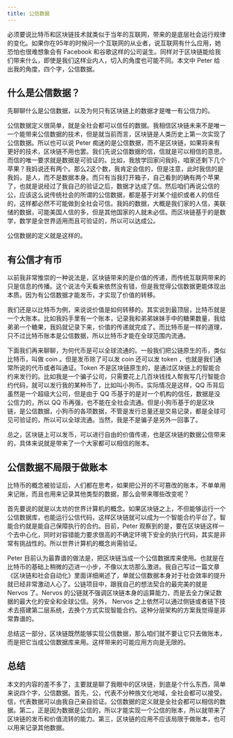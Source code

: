 ```yaml
---
title: 公信数据
---
```


必须要说比特币和区块链技术就类似于当年的互联网，带来的是底层社会运行规律的变化。如果你在95年的时候问一个互联网的从业者，说互联网有什么应用，她恐怕也很难想象会有 Facebook 和谷歌这样的公司诞生。同样对于区块链能给我们带来什么，即使是我们这样业内人，切入的角度也可能不同。本文中 Peter 给出我的角度，四个字，公信数据。

## 什么是公信数据？

先聊聊什么是公信数据，以及为何只有区块链上的数据才是唯一有公信力的。

公信数据定义很简单，就是全社会都可以信任的数据。我相信区块链未来不是唯一一个能带来公信数据的技术，但是就当前而言，区块链是人类历史上第一次实现了公信数据。所以也可以说 Peter 痴迷的是公信数据，而不是区块链，如果将来有更好的技术，区块链不用也罢。我们先说公信数据的信，信就是可以相信的意思。而信的唯一要求就是数据是可验证的。比如，我放学回家问我妈，咱家还剩下几个苹果？我妈说还有两个。那么2这个数，我肯定会信的，但是注意，此时我信的是我妈，是人，而不是数据本身。而只有当我打开箱子，自己看到的确有两个苹果了，也就是说经过了我自己的验证之后，数据才达成了信。然后咱们再说公信的公，应该这么说传统社会的所谓的公信数据，都是基于对某个组织或者人的信任的，这样都必然不可能做到全社会可信。我妈的数据，大概是我们家的人信，美联储的数据，可能美国人信的多，但是其他国家的人就未必信。而区块链基于的是数学，数学是全世界适用而且可验证的，所以可以达成公。

公信数据的定义就是这样的。

## 有公信才有币
以前我非常推崇的一种说法是，区块链带来的是价值的传递，而传统互联网带来的只是信息的传播。这个说法今天看来依然没有错，但是我觉得公信数据更能体现出本质。因为有公信数据才能发币，才实现了价值的转移。

我们还是以比特币为例，来说说价值是如何转移的。其实说到最顶层，比特币就是一个大账本。比如我妈手里有一个账本，记录我和弟弟妹妹手中的糖果数量，我给弟弟一个糖果，我妈就记录下来，价值的传递就完成了。而比特币是一样的道理，只不过比特币账本是公信数据，所以比特币才能在全球范围内流通。  

下面我们再来聊聊，为何代币是可以全球流通的。一般我们把公链原生的币，类似比特币，叫做 coin 。但是发币除了可以发 coin 还可以发 token ，也就是我们通常所说的代币或者叫通证。Token 不是区块链原生的，是通过区块链上的智能合约来发行的。比如我是一个骗子公司，只需要花上几百块钱找人帮我写几行智能合约代码，就可以发行我的某种币了，比如叫小狗币。实际情况是这样，QQ 币背后虽然是一个超级大公司，但是由于 QQ 币基于的是对一个机构的信任，数据是没公信力的，所以 QQ 币再强，也不能在全社会流通。但是小狗币基于的是区块链，是公信数据，小狗币的各项数据，不管是发行总量还是交易记录，都是全球可见可验证的，所以可以全球流通。当然，我是不是骗子是另外一回事了。

总之，区块链上可以发币，可以进行自由的价值传递，也是区块链的数据公信带来的，具体来说就是带来了一个大家都可以相信的账本。

## 公信数据不局限于做账本
比特币的概念被验证后，人们都在思考，如果把公开的不可篡改的账本，不单单用来记账，而且也用来记录其他类型的数据，那么会带来哪些改变呢？

首先要说的就是以太坊的世界计算机的概念。如果区块链之上，不但能够运行一个公信数据库，也能运行公信代码，这样区块链就可以成为一个智能合约平台了。智能合约就是能自己保障执行的合约。目前，Peter 观察到的是，要在区块链这样一个去中心化，同时对容错能力要求很高的不确定环境下安全的执行代码，其实是非常有挑战性的。所以世界计算机的概念尚需验证。

Peter 目前认为最靠谱的做法是，把区块链当成一个公信数据库来使用。也就是在比特币的基础上稍微的迈进一小步，不像以太坊那么激进。我自己写过一篇文章《区块链和社会自动化》里面详细阐述了，单就公信数据本身对于社会效率的提升就已经非常激动人心了。公链项目中，跟我自己的想法契合的最完美的就是 Nervos 了。Nervos 的公链就不强调区块链本身的运算能力，而是去全力保证数据的最大化的安全和全球公信。另外， Nervos 之上依然可以通过侧链或者链下技术去搭建第二层系统，去换个方式实现智能合约。这种分层架构的方案我觉得是非常靠谱的。

总结这一部分，区块链既然能够实现公信数据，那么咱们就不要让它只去做账本，而是把它当成公信数据库来用。这样带来的可能应用方向是无限的。

## 总结

本文的内容的差不多了，主要就是聊了我眼中的区块链，到底是个什么东西，简单来说四个字，公信数据。首先，公，代表不分种族文化地域，全社会都可以接受。信，代表数据可以由我自己亲自验证。公信数据的定义就是全社会都可以相信的数据。第二，正是因为数据是公信的，所以才能实现一个公信的账本，所以就带来了区块链的发币和价值流转的能力。第三，区块链的应用不应该局限于做账本，也可以用来记录其他数据。
